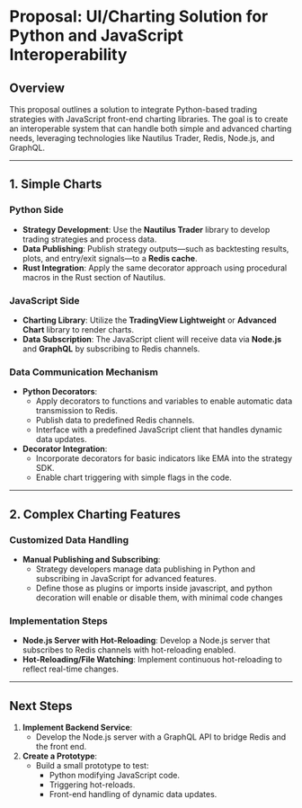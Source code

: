 # Proposal: UI/Charting Solution for Python and JavaScript Interoperability

## Overview

This proposal outlines a solution to integrate Python-based trading strategies with JavaScript front-end charting libraries. The goal is to create an interoperable system that can handle both simple and advanced charting needs, leveraging technologies like Nautilus Trader, Redis, Node.js, and GraphQL.

---

## 1. Simple Charts

### Python Side

- **Strategy Development**: Use the **Nautilus Trader** library to develop trading strategies and process data.
- **Data Publishing**: Publish strategy outputs—such as backtesting results, plots, and entry/exit signals—to a **Redis cache**.
- **Rust Integration**: Apply the same decorator approach using procedural macros in the Rust section of Nautilus.

### JavaScript Side

- **Charting Library**: Utilize the **TradingView Lightweight** or **Advanced Chart** library to render charts.
- **Data Subscription**: The JavaScript client will receive data via **Node.js** and **GraphQL** by subscribing to Redis channels.

### Data Communication Mechanism

- **Python Decorators**:
  - Apply decorators to functions and variables to enable automatic data transmission to Redis.
  - Publish data to predefined Redis channels.
  - Interface with a predefined JavaScript client that handles dynamic data updates.
- **Decorator Integration**:
  - Incorporate decorators for basic indicators like EMA into the strategy SDK.
  - Enable chart triggering with simple flags in the code.

---

## 2. Complex Charting Features

### Customized Data Handling

- **Manual Publishing and Subscribing**:
  - Strategy developers manage data publishing in Python and subscribing in JavaScript for advanced features.
  - Define those as plugins or imports inside javascript, and python decoration will enable or disable them, with minimal code changes

### Implementation Steps

- **Node.js Server with Hot-Reloading**: Develop a Node.js server that subscribes to Redis channels with hot-reloading enabled.
- **Hot-Reloading/File Watching**: Implement continuous hot-reloading to reflect real-time changes.

---

## Next Steps

1. **Implement Backend Service**:
   - Develop the Node.js server with a GraphQL API to bridge Redis and the front end.
2. **Create a Prototype**:
   - Build a small prototype to test:
     - Python modifying JavaScript code.
     - Triggering hot-reloads.
     - Front-end handling of dynamic data updates.
